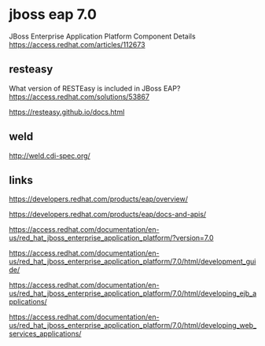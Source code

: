 # jboss eap 7.0

JBoss Enterprise Application Platform Component Details
https://access.redhat.com/articles/112673


## resteasy

What version of RESTEasy is included in JBoss EAP?
https://access.redhat.com/solutions/53867

https://resteasy.github.io/docs.html


## weld

http://weld.cdi-spec.org/



## links

https://developers.redhat.com/products/eap/overview/

https://developers.redhat.com/products/eap/docs-and-apis/

https://access.redhat.com/documentation/en-us/red_hat_jboss_enterprise_application_platform/?version=7.0

https://access.redhat.com/documentation/en-us/red_hat_jboss_enterprise_application_platform/7.0/html/development_guide/

https://access.redhat.com/documentation/en-us/red_hat_jboss_enterprise_application_platform/7.0/html/developing_ejb_applications/

https://access.redhat.com/documentation/en-us/red_hat_jboss_enterprise_application_platform/7.0/html/developing_web_services_applications/





